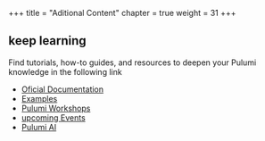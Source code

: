 +++
title = "Aditional Content"
chapter = true
weight = 31
+++


##  keep learning

Find tutorials, how-to guides, and resources to deepen your Pulumi knowledge in the following link

- [Oficial Documentation](!https://www.pulumi.com/docs/concepts/)
- [Examples](!https://github.com/pulumi/examples)
- [Pulumi Workshops](!https://github.com/pulumi/workshops)
- [upcoming Events](!https://www.pulumi.com/resources/#upcoming)
- [Pulumi AI](!https://www.pulumi.com/ai)